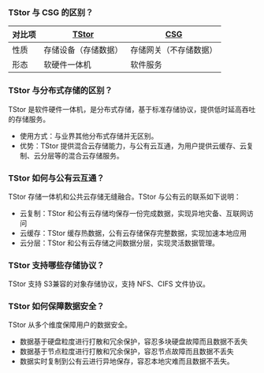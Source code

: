 ### TStor 与 CSG 的区别？

| 对比项 | [TStor](https://cloud.tencent.com/document/product/1374) | [CSG](https://cloud.tencent.com/document/product/581) |
|---------|---------|---------|
| 性质 | 存储设备（存储数据） | 存储网关（不存储数据） |
| 形态 | 软硬件一体机 | 软件服务 |

### TStor 与分布式存储的区别？

TStor 是软件硬件一体机，是分布式存储，基于标准存储协议，提供低时延高吞吐的存储服务。
- 使用方式：与业界其他分布式存储并无区别。
- 优势：TStor 提供混合云存储能力，与公有云互通，为用户提供云缓存、云复制、云分层等的混合云存储服务。

### TStor 如何与公有云互通？

TStor 存储一体机和公共云存储无缝融合。TStor 与公有云的联系如下说明：
- 云复制：TStor 和公有云存储均保存一份完成数据，实现异地灾备、互联网访问
- 云缓存：TStor 缓存热数据，公有云存储保存完整数据，实现加速本地应用
- 云分层：TStor 和公有云存储之间数据分层，实现灵活数据管理。

### TStor 支持哪些存储协议？
TStor 支持 S3兼容的对象存储协议，支持 NFS、CIFS 文件协议。

### TStor 如何保障数据安全？
TStor 从多个维度保障用户的数据安全。
- 数据基于硬盘粒度进行打散和冗余保护，容忍多块硬盘故障而且数据不丢失
- 数据基于节点粒度进行打散和冗余保护，容忍节点故障而且数据不丢失
- 数据实时复制到公有云进行异地保存，容忍本地灾难而且数据不丢失。
